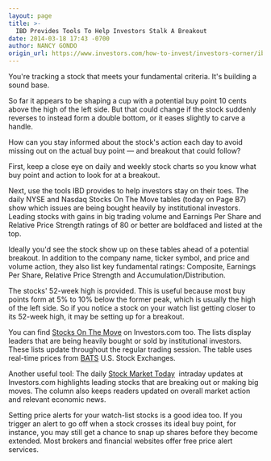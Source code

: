 ```yaml
---
layout: page
title: >-
  IBD Provides Tools To Help Investors Stalk A Breakout
date: 2014-03-18 17:43 -0700
author: NANCY GONDO
origin_url: https://www.investors.com/how-to-invest/investors-corner/ibd-provide-tools-to-help-investors-stalk-breakout
---
```





You're tracking a stock that meets your fundamental criteria. It's building a sound base.

  

So far it appears to be shaping a cup with a potential buy point 10 cents above the high of the left side. But that could change if the stock suddenly reverses to instead form a double bottom, or it eases slightly to carve a handle.

  

How can you stay informed about the stock's action each day to avoid missing out on the actual buy point — and breakout that could follow?

  

First, keep a close eye on daily and weekly stock charts so you know what buy point and action to look for at a breakout.

  

Next, use the tools IBD provides to help investors stay on their toes. The daily NYSE and Nasdaq Stocks On The Move tables (today on Page B7) show which issues are being bought heavily by institutional investors. Leading stocks with gains in big trading volume and Earnings Per Share and Relative Price Strength ratings of 80 or better are boldfaced and listed at the top.

  

Ideally you'd see the stock show up on these tables ahead of a potential breakout. In addition to the company name, ticker symbol, and price and volume action, they also list key fundamental ratings: Composite, Earnings Per Share, Relative Price Strength and Accumulation/Distribution.

  

The stocks' 52-week high is provided. This is useful because most buy points form at 5% to 10% below the former peak, which is usually the high of the left side. So if you notice a stock on your watch list getting closer to its 52-week high, it may be setting up for a breakout.

  

You can find [Stocks On The Move](http://research.investors.com/stocksonthemove.aspx ) on Investors.com too. The lists display leaders that are being heavily bought or sold by institutional investors. These lists update throughout the regular trading session. The table uses real-time prices from [BATS](https://batstrading.com/exchange) U.S. Stock Exchanges.

  

Another useful tool: The daily [Stock Market Today](https://www.investors.com/stock-market-today/)  intraday updates at Investors.com highlights leading stocks that are breaking out or making big moves. The column also keeps readers updated on overall market action and relevant economic news.

  

Setting price alerts for your watch-list stocks is a good idea too. If you trigger an alert to go off when a stock crosses its ideal buy point, for instance, you may still get a chance to snap up shares before they become extended. Most brokers and financial websites offer free price alert services.




